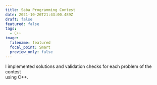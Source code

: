 ```yaml
---
title: Saba Programming Contest
date: 2021-10-26T21:43:00.489Z
draft: false
featured: false
tags:
  - C++
image:
  filename: featured
  focal_point: Smart
  preview_only: false
---
```

I implemented solutions and validation checks for each problem of the contest\
using C++.